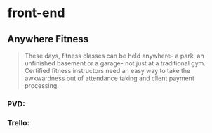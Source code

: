 # front-end  
## Anywhere Fitness

> These days, fitness classes can be held anywhere- a park, an unfinished basement or a garage- not just at a traditional gym. Certified fitness instructors need an easy way to  take the awkwardness out of attendance taking and client payment processing.  

### PVD:  

### Trello:
